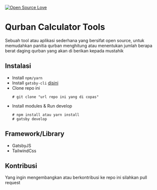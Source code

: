 [![Open Source Love](https://badges.frapsoft.com/os/v1/open-source.svg?v=103)](https://github.com/ellerbrock/open-source-badges/)

# Qurban Calculator Tools

Sebuah tool atau aplikasi sederhana yang bersifat open source, untuk memudahkan panitia qurban menghitung atau menentukan jumlah berapa berat daging qurban yang akan di berikan kepada mustahik

## Instalasi
- Install <code>npm/yarn</code>
- Install <code>gatsby-cli</code> <a href="https://gatsbyjs.com" target="__blank">disini</a>
- Clone repo ini
  ```shell
  # git clone "url repo ini yang di copas"
  ```
- Install modules & Run develop
  ```shell
  # npm install atau yarn install
  # gatsby develop
  ```
## Framework/Library
- GatsbyJS
- TailwindCss

## Kontribusi

Yang ingin mengembangkan atau berkontribusi ke repo ini silahkan pull request
